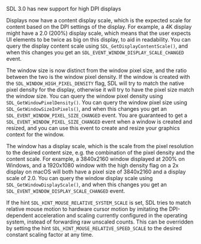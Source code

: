
SDL 3.0 has new support for high DPI displays

Displays now have a content display scale, which is the expected scale for content based on the DPI settings of the display. For example, a 4K display might have a 2.0 (200%) display scale, which means that the user expects UI elements to be twice as big on this display, to aid in readability. You can query the display content scale using `SDL_GetDisplayContentScale()`, and when this changes you get an `SDL_EVENT_WINDOW_DISPLAY_SCALE_CHANGED` event.

The window size is now distinct from the window pixel size, and the ratio between the two is the window pixel density. If the window is created with the `SDL_WINDOW_HIGH_PIXEL_DENSITY` flag, SDL will try to match the native pixel density for the display, otherwise it will try to have the pixel size match the window size. You can query the window pixel density using `SDL_GetWindowPixelDensity()`. You can query the window pixel size using `SDL_GetWindowSizeInPixels()`, and when this changes you get an `SDL_EVENT_WINDOW_PIXEL_SIZE_CHANGED` event. You are guaranteed to get a `SDL_EVENT_WINDOW_PIXEL_SIZE_CHANGED` event when a window is created and resized, and you can use this event to create and resize your graphics context for the window.

The window has a display scale, which is the scale from the pixel resolution to the desired content size, e.g. the combination of the pixel density and the content scale. For example, a 3840x2160 window displayed at 200% on Windows, and a 1920x1080 window with the high density flag on a 2x display on macOS will both have a pixel size of 3840x2160 and a display scale of 2.0.  You can query the window display scale using `SDL_GetWindowDisplayScale()`, and when this changes you get an `SDL_EVENT_WINDOW_DISPLAY_SCALE_CHANGED` event.

If the hint `SDL_HINT_MOUSE_RELATIVE_SYSTEM_SCALE` is set, SDL tries to match relative mouse motion to hardware cursor motion by imitating the DPI-dependent acceleration and scaling currently configured in the operating system, instead of forwarding raw unscaled counts. This can be overridden by setting the hint `SDL_HINT_MOUSE_RELATIVE_SPEED_SCALE` to the desired constant scaling factor at any time. 
